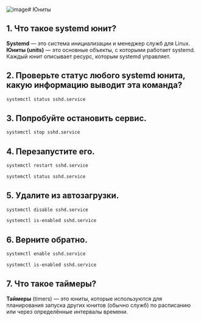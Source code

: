 ![image](https://github.com/user-attachments/assets/9cf41d48-0631-4f9b-af0d-ebc21ac1a167)# Юниты
## 1. Что такое systemd юнит?
**Systemd** — это система инициализации и менеджер служб для Linux. 
**Юниты (units)** — это основные объекты, с которыми работает systemd. Каждый юнит описывает ресурс, которым systemd управляет. 
## 2. Проверьте статус любого systemd юнита, какую информацию выводит эта команда?
```bash
systemctl status sshd.service
```
## 3. Попробуйте остановить сервис.
```bash
systemctl stop sshd.service
```
## 4. Перезапустите его.
```bash
systemctl restart sshd.service
```
```bash
systemctl status sshd.service
```
## 5. Удалите из автозагрузки.
```bash
systemctl disable sshd.service
```
```bash
systemctl is-enabled sshd.service
```
## 6. Верните обратно.
```bash
systemctl enable sshd.service
```
```bash
systemctl is-enabled sshd.service
```
## 7. Что такое таймеры?
**Таймеры** (timers) — это юниты, которые используются для планирования запуска других юнитов (обычно служб) по расписанию или через определённые интервалы времени.
